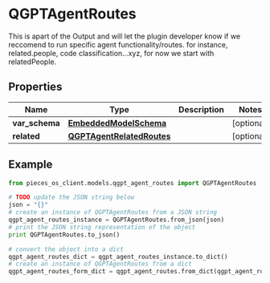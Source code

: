 # QGPTAgentRoutes

This is apart of the Output and will let the plugin developer know if we reccomend to run specific agent functionality/routes. for instance, related.people, code classification...xyz, for now we start with relatedPeople.

## Properties

Name | Type | Description | Notes
------------ | ------------- | ------------- | -------------
**var_schema** | [**EmbeddedModelSchema**](EmbeddedModelSchema) |  | [optional] 
**related** | [**QGPTAgentRelatedRoutes**](QGPTAgentRelatedRoutes) |  | [optional] 

## Example

```python
from pieces_os_client.models.qgpt_agent_routes import QGPTAgentRoutes

# TODO update the JSON string below
json = "{}"
# create an instance of QGPTAgentRoutes from a JSON string
qgpt_agent_routes_instance = QGPTAgentRoutes.from_json(json)
# print the JSON string representation of the object
print QGPTAgentRoutes.to_json()

# convert the object into a dict
qgpt_agent_routes_dict = qgpt_agent_routes_instance.to_dict()
# create an instance of QGPTAgentRoutes from a dict
qgpt_agent_routes_form_dict = qgpt_agent_routes.from_dict(qgpt_agent_routes_dict)
```



